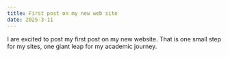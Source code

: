 ```yaml
---
title: First post on my new web site
date: 2025-3-11
---
```


I are excited to post my first post on my new website. That is one small step for my sites, one giant leap for my academic journey.